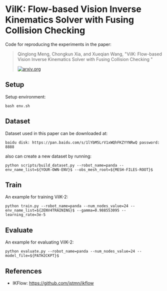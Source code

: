 # ViIK: Flow-based Vision Inverse Kinematics Solver with Fusing Collision Checking

Code for reproducing the experiments in the paper:
>Qinglong Meng, Chongkun Xia, and Xueqian Wang, "ViIK: Flow-based Vision Inverse Kinematics Solver with Fusing Collision Checking
"
>
>[![arxiv.org](https://img.shields.io/badge/cs.RO-%09arXiv%3A2408.11293-blue)](https://arxiv.org/abs/2408.11293)
## Setup
Setup environment:
```
bash env.sh
```

## Dataset

Dataset used in this paper can be downloaded at:
```
baidu disk: https://pan.baidu.com/s/1lYbM5LrV1xWQhFKZYYNRwQ password: 8888
```
also can create a new dataset by running:
```
python scripts/build_dataset.py --robot_name=panda --env_name_list=${YOUR-OWN-ENV}$ --obs_mesh_root=${MESH-FILES-ROOT}$
```
## Train
An example for training ViIK-2:
```
python train.py --robot_name=panda --num_nodes_value=24 --env_name_list=${2ENV4TRAINING}$ --gamma=0.988553095 --learning_rate=3e-5
```

## Evaluate
An example for evaluating ViIK-2:
```
python evaluate.py --robot_name=panda --num_nodes_value=24 --model_file=${PATH2CKPT}$
```
## References
- IKFlow: https://github.com/jstmn/ikflow
